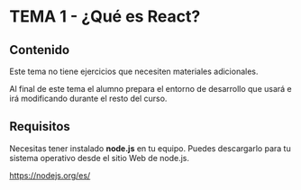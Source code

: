 # TEMA 1 - ¿Qué es React?
## Contenido
Este tema no tiene ejercicios que necesiten materiales adicionales.

Al final de este tema el alumno prepara el entorno de desarrollo que usará e irá modificando durante el resto del curso.

## Requisitos
Necesitas tener instalado **node.js** en tu equipo. Puedes descargarlo para tu sistema operativo desde el sitio Web de node.js.

https://nodejs.org/es/
